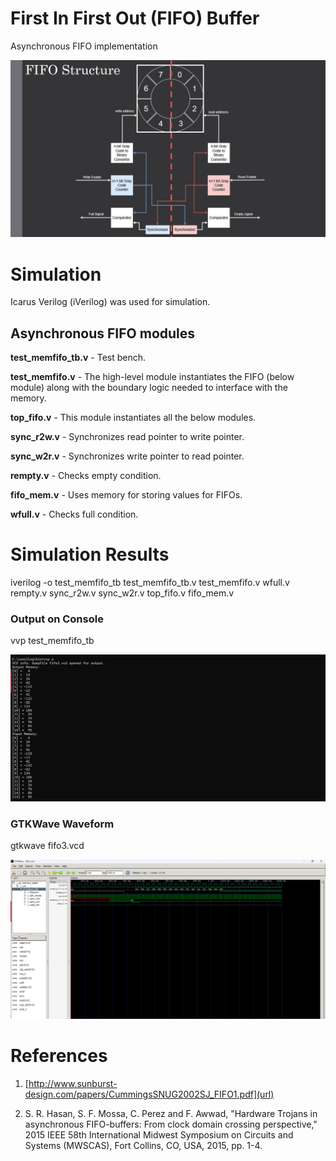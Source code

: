 # First In First Out (FIFO) Buffer 
 Asynchronous FIFO implementation

![](https://github.com/seetalpot/Asynchronous-FIFO/blob/main/FIFO-image.jpg)
 
 # Simulation
 Icarus Verilog (iVerilog) was used for simulation.  
 
## Asynchronous FIFO modules

**test_memfifo_tb.v** - Test bench. 

**test_memfifo.v** - The high-level module instantiates the FIFO (below module) along with the boundary logic needed to interface with the memory. <br />

**top_fifo.v** - This module instantiates all the below modules. <br />

**sync_r2w.v** - Synchronizes read pointer to write pointer. <br />

**sync_w2r.v** - Synchronizes write pointer to read pointer. <br />

**rempty.v**  - Checks empty condition. <br />

**fifo_mem.v** - Uses memory for storing values for FIFOs. <br />

**wfull.v**    - Checks full condition. <br />

 
# Simulation Results

iverilog -o test_memfifo_tb test_memfifo_tb.v test_memfifo.v wfull.v rempty.v sync_r2w.v sync_w2r.v top_fifo.v fifo_mem.v<br/>

### Output on Console

vvp test_memfifo_tb

![](https://github.com/MANISHBMK10/FIFO/blob/main/verilog.png)

### GTKWave Waveform

gtkwave fifo3.vcd

![](https://github.com/MANISHBMK10/FIFO/blob/main/gtk_fifofinal.png)


# References

1. [http://www.sunburst-design.com/papers/CummingsSNUG2002SJ_FIFO1.pdf](url)

2. S. R. Hasan, S. F. Mossa, C. Perez and F. Awwad, "Hardware Trojans in asynchronous FIFO-buffers: From clock domain crossing perspective," 2015 IEEE 58th International Midwest Symposium on Circuits and Systems (MWSCAS), Fort Collins, CO, USA, 2015, pp. 1-4.
